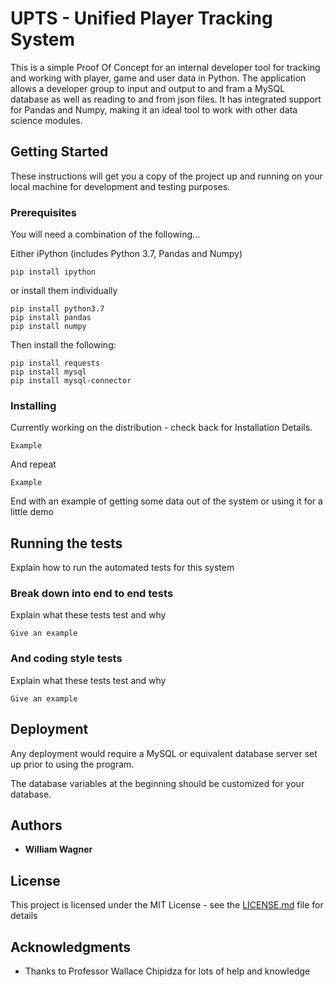 # UPTS - Unified Player Tracking System

This is a simple Proof Of Concept for an internal developer tool for tracking and working with player, game and user data in Python.  The application allows a developer group to input and output to and fram a MySQL database as well as reading to and from json files.  It has integrated support for Pandas and Numpy, making it an ideal tool to work with other data science modules.

## Getting Started

These instructions will get you a copy of the project up and running on your local machine for development and testing purposes. 

### Prerequisites

You will need a combination of the following...

Either iPython (includes Python 3.7, Pandas and Numpy)
```
pip install ipython
```
or install them individually
```
pip install python3.7
pip install pandas
pip install numpy
```
Then install the following:
```
pip install requests
pip install mysql
pip install mysql-connector
```

### Installing

Currently working on the distribution - check back for Installation Details.

```
Example
```

And repeat

```
Example
```

End with an example of getting some data out of the system or using it for a little demo

## Running the tests

Explain how to run the automated tests for this system

### Break down into end to end tests

Explain what these tests test and why

```
Give an example
```

### And coding style tests

Explain what these tests test and why

```
Give an example
```

## Deployment

Any deployment would require a MySQL or equivalent database server set up prior to using the program.

The database variables at the beginning should be customized for your database.



## Authors

* **William Wagner** 

## License

This project is licensed under the MIT License - see the [LICENSE.md](LICENSE.md) file for details

## Acknowledgments

* Thanks to Professor Wallace Chipidza for lots of help and knowledge


